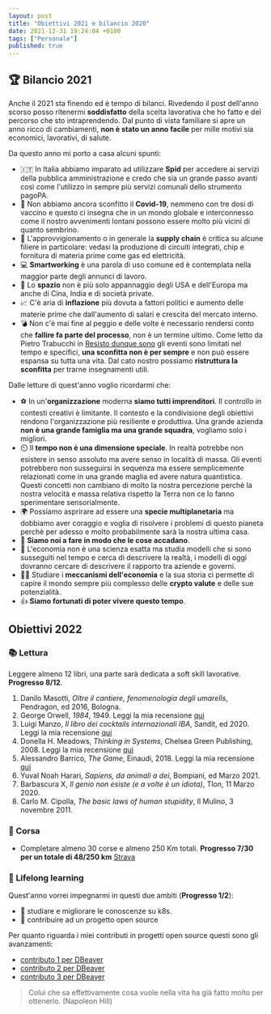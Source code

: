 ```yaml
---
layout: post
title: "Obiettivi 2021 e bilancio 2020"
date: 2021-12-31 19:24:04 +0100
tags: ["Personale"]
published: true
---
```


## :trophy: Bilancio 2021

Anche il 2021 sta finendo ed è tempo di bilanci. Rivedendo il post dell'anno scorso posso ritenermi **soddisfatto** della scelta lavorativa che ho fatto e del percorso che sto intraprendendo. Dal punto di vista familiare si apre un anno ricco di cambiamenti, **non è stato un anno facile** per mille motivi sia economici, lavorativi, di salute.

Da questo anno mi porto a casa alcuni spunti:

- 🇮🇹 In Italia abbiamo imparato ad utilizzare **Spid** per accedere ai servizi della pubblica amministrazione e credo che sia un grande passo avanti così come l'utilizzo in sempre più servizi comunali dello strumento pagoPA.
- :bug: Non abbiamo ancora sconfitto il **Covid-19**, nemmeno con tre dosi di vaccino e questo ci insegna che in un mondo globale e interconnesso come il nostro avvenimenti lontani possono essere molto più vicini di quanto sembrino.
- 🚚 L'approvvigionamento o in generale la **supply chain** è critica su alcune filiere in particolare: vedasi la produzione di circuiti integrati, chip e fornitura di materia prime come gas ed elettricità.
- 💻 **Smartworking** è una parola di uso comune ed è contemplata nella maggior parte degli annunci di lavoro.
- 🌟 Lo **spazio** non è più solo appannaggio degli USA e dell'Europa ma anche di Cina, India e di società private.
- 📈 C'è aria di **inflazione** più dovuta a fattori politici e aumento delle materie prime che dall'aumento di salari e crescita del mercato interno.
- 💣 Non c'è mai fine al peggio e delle volte è necessario rendersi conto che **fallire fa parte del processo**, non è un termine ultimo. Come letto da Pietro Trabucchi in [Resisto dunque sono](../2019-11-15-resisto-dunque-sono) gli eventi sono limitati nel tempo e specifici, **una sconfitta non è per sempre** e non può essere espansa su tutta una vita. Dal cato nostro possiamo **ristruttura la sconfitta** per trarne insegnamenti utili.

Dalle letture di quest'anno voglio ricordarmi che:

- ⚽ In un'**organizzazione** moderna **siamo tutti imprenditori**. Il controllo in contesti creativi è limitante. Il contesto e la condivisione degli obiettivi rendono l'organizzazione più resiliente e produttiva. Una grande azienda **non è una grande famiglia ma una grande squadra**, vogliamo solo i migliori.
- ⏲️ Il **tempo non è una dimensione speciale**. In realtà potrebbe non esistere in senso assoluto ma avere senso in località di massa. Gli eventi potrebbero non susseguirsi in sequenza ma essere semplicemente relazionati come in una grande maglia ed avere natura quantistica. Questi concetti non cambiano di molto la nostra percezione perchè la nostra velocità e massa relativa rispetto la Terra non ce lo fanno sperimentare sensorialmente.
- 🌍 Possiamo asprirare ad essere una **specie multiplanetaria** ma dobbiamo aver coraggio e voglia di risolvere i problemi di questo pianeta perchè per adesso e molto probabilmente sarà la nostra ultima casa.
- 🚀 **Siamo noi a fare in modo che le cose accadano**.
- :money_with_wings: L'economia non è una scienza esatta ma studia modelli che si sono susseguiti nel tempo e cerca di descrivere la realtà, i modelli di oggi dovranno cercare di descrivere il rapporto tra aziende e governi.
- 🧑‍🎓 Studiare i **meccanismi dell'economia** e la sua storia ci permette di capire il mondo sempre più complesso delle **crypto valute** e delle sue potenzialità.
- 👍 **Siamo fortunati di poter vivere questo tempo**.

## Obiettivi 2022

### :books: Lettura

Leggere almeno 12 libri, una parte sarà dedicata a soft skill lavorative. **Progresso 8/12**.

1. Danilo Masotti, _Oltre il cantiere, fenomenologia degli umarells_, Pendragon, ed 2016, Bologna.
2. George Orwell, _1984_, 1949. Leggi la mia recensione [qui](../2022-01-09-1984)
3. Luigi Manzo, _Il libro dei cocktails internazionali IBA_, Sandit, ed 2020. Leggi la mia recensione [qui](../2022-01-02-libro-dei-cocktail)
4. Donella H. Meadows, _Thinking in Systems_, Chelsea Green Publishing, 2008. Leggi la mia recensione [qui](../2022-02-20-thinking-in-system)
5. Alessandro Barrico, _The Game_, Einaudi, 2018. Leggi la mia recensione [qui](../2022-04-01-the-game)
6. Yuval Noah Harari, _Sapiens, da animali a dei_, Bompiani, ed Marzo 2021.
7. Barbascura X, _Il genio non esiste (e a volte è un idiota)_, Tlon, 11 Marzo 2020.
8. Carlo M. Cipolla, _The basic laws of human stupidity_, Il Mulino, 3 novembre 2011.

### 🏃 Corsa

- Completare almeno 30 corse e almeno 250 Km totali. **Progresso 7/30 per un totale di 48/250 km** [Strava](https://www.strava.com/athletes/27329378/training/log?feature=public-training-log)

### :rocket: Lifelong learning

Quest'anno vorrei impegnarmi in questi due ambiti (**Progresso 1/2**):

- :space_invader: studiare e migliorare le conoscenze su k8s.
- :space_invader: contribuire ad un progetto open source

Per quanto riguarda i miei contributi in progetti open source questi sono gli avanzamenti:

- [contributo 1 per DBeaver](https://github.com/dbeaver/dbeaver/pull/15104)
- [contributo 2 per DBeaver](https://github.com/dbeaver/dbeaver/pull/15560)
- [contributo 3 per DBeaver](https://github.com/dbeaver/dbeaver/pull/16124)

> Colui che sa effettivamente cosa vuole nella vita ha già fatto molto per ottenerlo. (Napoleon Hill)
